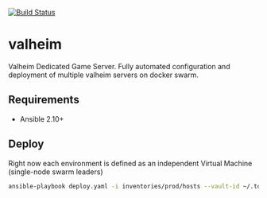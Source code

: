 [![Build Status](https://drone-ci.hopto.org/api/badges/Diesel-Net/valheim/status.svg?ref=refs/heads/development)](https://drone-ci.hopto.org/Diesel-Net/valheim)

# valheim
Valheim Dedicated Game Server. Fully automated configuration and deployment of multiple valheim servers on docker swarm.

## Requirements
- Ansible 2.10+

## Deploy
Right now each environment is defined as an independent Virtual Machine (single-node swarm leaders)
```bash
ansible-playbook deploy.yaml -i inventories/prod/hosts --vault-id ~/.tokens/master_id
```
